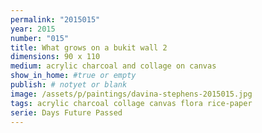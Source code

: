 ```yaml
---
permalink: "2015015"
year: 2015
number: "015"
title: What grows on a bukit wall 2
dimensions: 90 x 110
medium: acrylic charcoal and collage on canvas
show_in_home: #true or empty
publish: # notyet or blank
image: /assets/p/paintings/davina-stephens-2015015.jpg
tags: acrylic charcoal collage canvas flora rice-paper
serie: Days Future Passed
---
```

